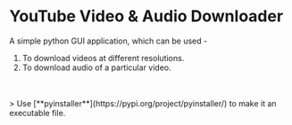 # YouTube Video & Audio Downloader

A simple python GUI application, which can be used - <br>
1. To download videos at different resolutions.<br>
2. To download audio of a particular video.
<br>
<br>
> Use [**pyinstaller**](https://pypi.org/project/pyinstaller/) to make it an executable file.